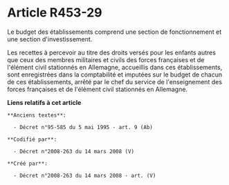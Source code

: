 # Article R453-29

Le budget des établissements comprend une section de fonctionnement et une section d'investissement.

Les recettes à percevoir au titre des droits versés pour les enfants autres que ceux des membres militaires et civils des
forces françaises et de l'élément civil stationnés en Allemagne, accueillis dans ces établissements, sont enregistrées dans
la comptabilité et imputées sur le budget de chacun de ces établissements, arrêté par le chef du service de l'enseignement
des forces françaises et de l'élément civil stationnés en Allemagne.

**Liens relatifs à cet article**

	**Anciens textes**:

	  - Décret n°95-585 du 5 mai 1995 - art. 9 (Ab)

	**Codifié par**:

	  - Décret n°2008-263 du 14 mars 2008 (V)

	**Créé par**:

	  - Décret n°2008-263 du 14 mars 2008 - art. (V)
